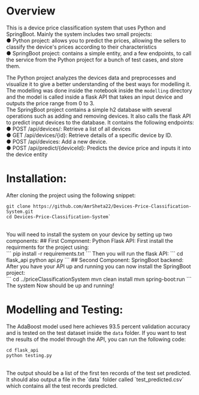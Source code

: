 # Overview
This is a device price classification system that uses Python and SpringBoot. Mainly the system includes two small projects: <br/>
● Python project: allows you to predict the prices, allowing the sellers to classify the device's prices according to their characteristics <br/>
● SpringBoot project: contains a simple entity, and a few endpoints, to call the service  from the Python project for a bunch of test cases, and store them.

The Python project analyzes the devices data and preprocesses and visualize it to give a better understanding of the best ways for modelling it. The modelling was done inside the notebook inside the `modelling` directory and the model is called inside a flask API that takes an input device and outputs the price range from 0 to 3. <br/>
The SpringBoot project contains a simple h2 database with several operations such as adding and removing devices. It also calls the flask API to predict input devices to the database. It contains the following endpoints:<br/>
● POST /api/devices/: Retrieve a list of all devices <br/>
● GET /api/devices/{id}: Retrieve details of a specific device by ID. <br/>
● POST /api/devices: Add a new device. <br/>
● POST /api/predict/{deviceId}: Predicts the device price and inputs it into the device entity <br/>

# Installation:
After cloning the project using the following snippet:
<br/>
```
git clone https://github.com/AmrSheta22/Devices-Price-Classification-System.git
cd Devices-Price-Classification-System`
```
<br/>
You will need to install the system on your device by setting up two components:
## First Compnnent: Python Flask API:
First install the requirments for the project using:
<br/>
```
pip install -r requirements.txt
```
Then you will run the flask API:
```
cd flask_api
python api.py
```
## Second Component: SpringBoot backend:
After you have your API up and running you can now install the SpringBoot project:
<br/>
```
cd ../priceClassificationSystem
mvn clean install
mvn spring-boot:run
```
<br/>
The system Now should be up and running!

# Modelling and Testing:
The AdaBoost model used here achieves 93.5 percent validation accuracy and is tested on the test dataset inside the `data` folder. If you want to test the results of the model through the API, you can run the following code:
<br/>
```
cd flask_api
python testing.py
```
<br/>
The output should be a list of the first ten records of the test set predicted. It should also output a file in the `data` folder called `test_predicted.csv` which contains all the test records predicted.




